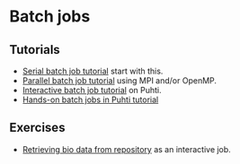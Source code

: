 # Batch jobs

## Tutorials
* [Serial batch job tutorial](serial.md) start with this.
* [Parallel batch job tutorial](parallel.md) using MPI and/or OpenMP.
* [Interactive batch job tutorial](interactive.md) on Puhti.
* [Hands-on batch jobs in Puhti tutorial](https://docs.csc.fi/support/tutorials/cmdline-handson/)

## Exercises
* [Retrieving bio data from repository](exercise_retrieving-bio-data.md) as an interactive job.

